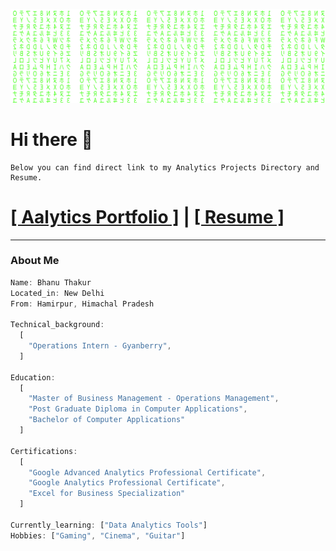 <!--
**bhanu-thakur/bhanu-thakur** is a ✨ _special_ ✨ repository because its `README.md` (this file) appears on your GitHub profile.

Here are some ideas to get you started:

- 🔭 I’m currently working on ...
- 🌱 I’m currently learning ...
- 👯 I’m looking to collaborate on ...
- 🤔 I’m looking for help with ...
- 💬 Ask me about ...
- 📫 How to reach me: ...
- 😄 Pronouns: ...
- ⚡ Fun fact: ...
-->

<p align="center">
  <img 
    src="https://raw.githubusercontent.com/bhanu-thakur/bhanu-thakur/cefd134eac092dfc1e86c187c5d68075feabf33c/assets/matrix.svg"
  >
</p>

# Hi there 👋

```
Below you can find direct link to my Analytics Projects Directory and Resume.
```

# [[ Aalytics Portfolio ]](https://github.com/bhanu-thakur/friendly-sniffle/wiki) | [[ Resume ]]()
***
### About Me

```Javascript
Name: Bhanu Thakur
Located_in: New Delhi
From: Hamirpur, Himachal Pradesh

Technical_background:
  [
    "Operations Intern - Gyanberry",
  ]
  
Education:
  [
    "Master of Business Management - Operations Management",
    "Post Graduate Diploma in Computer Applications",
    "Bachelor of Computer Applications"
  ]
 
Certifications:
  [
    "Google Advanced Analytics Professional Certificate",
    "Google Analytics Professional Certificate",
    "Excel for Business Specialization"
  ]

Currently_learning: ["Data Analytics Tools"]
Hobbies: ["Gaming", "Cinema", "Guitar"]
```


